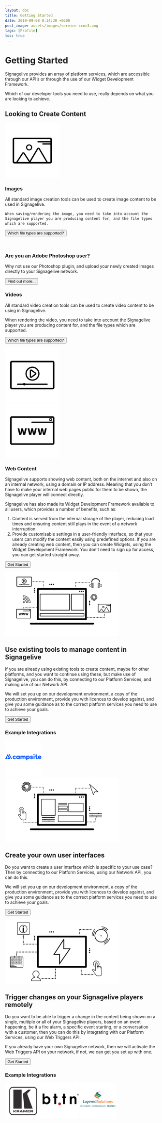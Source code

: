 ```yaml
---
layout: doc
title: Getting Started
date: 2019-09-08 8:14:30 +0600
post_image: assets/images/service-icon3.png
tags: [Profile]
toc: true
---
```

# Getting Started

Signagelive provides an array of platform services, which are accessible through our API’s or through the use of our Widget Development Framework.

Which of our developer tools you need to use, really depends on what you are looking to achieve.

## Looking to Create Content

<div class="flex row space-around">

<div class="flex col align-center justify-center">
    <img src="/assets/images/getting-started/images.png" class="smallZone">
</div>

<div class="flex col">
    <h3> Images </h3>
    All standard image creation tools can be used to create image content to be used in Signagelive.

    When saving/rendering the image, you need to take into account the Signagelive player you are producing content for, and the file types which are supported.

<button name="button" class="btn-style2 btn small" onclick="https://docs.google.com/spreadsheets/d/1xQ5ev5ZT_mDiDA1jPtzwl3ThqF9GF5ClrZdjj5Bt1A4/edit#gid=0">Which file types are supported?</button>

<br>

<h3> Are you an Adobe Photoshop user? </h3>

Why not use our Photoshop plugin, and upload your newly created images directly to your Signagelive network.

<button name="button" class="btn-style2 btn small" onclick="https://support.signagelive.com/hc/en-us/articles/360008268672-Using-the-Signagelive-for-Adobe-Creative-Cloud-Plugin">Find out more...</button>

</div>

</div>

<div class="flex row space-around">

<div class="flex col">
<h3> Videos </h3>

All standard video creation tools can be used to create video content to be using in Signagelive.

When rendering the video, you need to take into account the Signagelive player you are producing content for, and the file types which are supported.

<button name="button" class="btn-style2 btn small" onclick="https://docs.google.com/spreadsheets/d/1xQ5ev5ZT_mDiDA1jPtzwl3ThqF9GF5ClrZdjj5Bt1A4/edit#gid=0">Which file types are supported?</button>

</div>

<div class="flex col align-center justify-center">
    <img src="/assets/images/getting-started/videos.png" class="smallZone">
</div>

</div>

<div class="flex row space-around">

<div class="flex col align-center justify-center">
    <img src="/assets/images/getting-started/webContent.png" class="smallZone">
</div>

<div class="flex col">
<h3> Web Content </h3>
	
Signagelive supports showing web content, both on the internet and also on an internal network, using a domain or IP address. Meaning that you don’t have to make your internal web pages public for them to be shown, the Signagelive player will connect directly.

Signagelive has also made its Widget Development Framework available to all users, which provides a number of benefits, such as:

1. Content is served from the internal storage of the player, reducing load times and ensuring content still plays in the event of a network interruption
2. Provide customisable settings in a user-friendly interface, so that your users can modify the content easily using predefined options.
If you are already creating web content, then you can create Widgets, using the Widget Development Framework. You don’t need to sign up for access, you can get started straight away.

<button name="button" class="btn-style2 btn small" onclick="/widget-development-framework/">Get Started</button>

</div>

</div>

<div class="flex row space-around">

<div class="flex col align-center justify-center">
    <img src="/assets/images/getting-started/content-1500x844.png" height="211" width="375">
</div>

<div class="flex col">
<h2> Use existing tools to manage content in Signagelive </h2>

If you are already using existing tools to create content, maybe for other platforms, and you want to continue using these, but make use of Signagelive, you can do this, by connecting to our Platform Services, and making use of our Network API.

We will set you up on our development environment, a copy of the production environment, provide you with licences to develop against, and give you some guidance as to the correct platform services you need to use to achieve your goals.

<button name="button" class="btn-style2 btn small" onclick="/network-api/">Get Started</button>

</div>

</div>

### Example Integrations

<div class="flex row space-around">

<img src="/assets/images/getting-started/campsite_small-120x120.png">

</div>

<div class="flex row space-around">

<div class="flex col align-center justify-center">
    <img src="/assets/images/getting-started/customUI-1500x844.png" height="211" width="375">
</div>

<div class="flex col">
<h2> Create your own user interfaces </h2>

Do you want to create a user interface which is specific to your use case? Then by connecting to our Platform Services, using our Network API, you can do this.

We will set you up on our development environment, a copy of the production environment, provide you with licences to develop against, and give you some guidance as to the correct platform services you need to use to achieve your goals.

<button name="button" class="btn-style2 btn small" onclick="/network-api/">Get Started</button>

</div>

</div>

<div class="flex row space-around">

<div class="flex col align-center justify-center">
    <img src="/assets/images/getting-started/triggers-1500x844.png" height="211" width="375">
</div>

<div class="flex col">
<h2> Trigger changes on your Signagelive players remotely </h2>

Do you want to be able to trigger a change in the content being shown on a single, multiple or all of your Signagelive players, based on an event happening, be it a fire alarm, a specific event starting, or a conversation with a customer, then you can do this by integrating with our Platform Services, using our Web Triggers API.

If you already have your own Signagelive network, then we will activate the Web Triggers API on your network, if not, we can get you set up with one.

<button name="button" class="btn-style2 btn small" onclick="/web-triggers/">Get Started</button>

</div>

</div>

### Example Integrations

<div class="flex row space-around">

<img src="/assets/images/getting-started/kramerdownload-120x120.png">

<img src="/assets/images/getting-started/bttn_small-120x120.png">

<img src="/assets/images/getting-started/LayeredSolutions_Small-120x120.png">

</div>

<style>
    .smallZone {
        height: 180px;
        width: 180px;
    }

    .align-center {
        align-items: center;
        -webkit-align-items: center;
    }

    .justify-center {
        justify-content: center;
        -webkit-justify-content: center;
    }
</style>